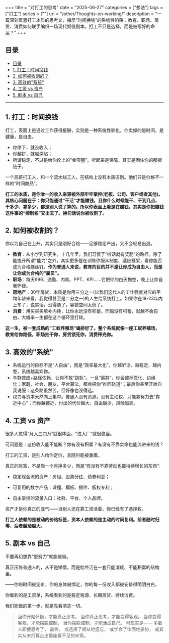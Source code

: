 +++
title = "对打工的思考"
date = "2025-06-27"
categories = ["想法"]
tags = ["打工"]
series = [""]
url = "/other/Thoughts-on-working/"
description = "一篇深刻反思打工本质的思考文，揭示“时间换钱”的系统性陷阱：教育、职场、房贷、消费如何联手编织一场现代奴役剧本。打工不只是选择，而是被写好的命运？"
+++

## 目录
- [目录](#目录)
- [1. 打工：时间换钱](#1-打工时间换钱)
- [2. 如何被收割的？](#2-如何被收割的)
- [3. 高效的"系统"](#3-高效的系统)
- [4. 工资 vs 资产](#4-工资-vs-资产)
- [5. 剧本 vs 自己](#5-剧本-vs-自己)

---

## 1. 打工：时间换钱

打工，表面上是通过工作获得报酬，实则是一种系统性驯化。你卖掉的是时间，是健康，是自由。

- 你停下，就没收入；
- 你越拼，就越深陷；
- 所谓稳定，不过是给你拴上的“金项圈”。听起来是保障，其实是困住你的那根链子。

一个高薪打工人，和一个流水线工人，在结构上没有本质区别。他们只是价格不一样的“时间商品”。

**打工的本质，是你唯一的收入来源被外部牢牢掌控(老板、公司、客户或者其他)。**
**其核心问题在于：你只能通过“干活”才能赚钱，且你什么时候能干、干到几点、干多少、拿多少，都是别人说了算的。所以你表面上看是在赚钱，其实是你把赚钱这件事的“控制权”交出去了。换句话说你被收割了。**

## 2. 如何被收割的？

你以为自己在上升，其实只是刚好合格——足够稳定产出，又不会轻易出逃。

- **教育**：从小学到研究生，十几年里，我们习惯了“听话就有奖励”的路径。除了能提升所谓"能力"之外，其实更多是在训练你服从制度、适应框架，看你能否成为合格螺丝钉。**作为普通人来说，教育的目的并不是让你成为自由人，而是让你成为合格的“雇员”。**
- **职场**：每天996，通勤、内耗、PPT、KPI……它把你的白天掏空，晚上让你自我怀疑。
- **房地产**：30年房贷，本质是你用三分之一(以我们这代人的工作强度对应的平均年龄来看，我觉得甚至是二分之一)的人生给系统打工。如果你在18-23年内上车了，说实话，没得选了，容错空间太低了。
- **消费**：用买买买填补内耗，让你永远没有积蓄。而越没有积蓄，就越不会自由，大概率一生都在这个循环里打转。

**这一生，被一套成熟的“工蚁养殖场”编排好了。整个系统就像一座工蚁养殖场，教育给你路径，职场抽干你，房贷锁死你，消费榨光你。**

## 3. 高效的"系统"

- 系统运行的目标不是“人自由”，而是“效率最大化”。你越听话、越稳定、越内卷，系统越喜欢你。
- 羊群效应+路径依赖，让你不敢“跳轨”。一旦“离群”，你会被标签化、边缘化；家庭、社会、朋友、平台算法，都会把你“推回轨道”；最后你甚至开始自我说服：这条路虽然苦，但好像也没得选。
- 权力与资本天然向上集中。普通人没有资源，没有主动权，只能靠努力去“靠近中心”；而你越接近，付出的代价越大，自由越少，风险越高。

## 4. 工资 vs 资产

很多人觉得“月入三四万”就很体面，“进大厂”就很稳当。

可问题是：这份收入能不能断？你有没有积累？有没有不靠卖命也能流进来的钱？

打工的工资，是别人给你定价，且随时能被重置。

真正的财富，不是你一个月挣多少，而是“有没有不靠劳动也能持续增长的东西”:

- 稳定现金流的资产：房租、股票分红、债券利息；

- 可复用的数字产品：课程、模板、插件、版权专利；

- 自主掌控的流量入口：社群、平台、个人品牌。

资产才是你真正的底气——当别人还在靠工资活着，你已经有了选择权。

**打工人依赖的是被动的价格标签，资本人依赖的是主动的时间复利。前者随时归零，后者越滚越大。**

## 5. 剧本 vs 自己

不要再幻想靠“更努力”就能破局。

真正压垮普通人的，从不是懒惰，而是始终活在一套只能消耗、不能积累的结构里。

——你的时间被定价，你的身体被绑定，你的每一份收入都被安排得明明白白。

你看到的是工资单，系统看到的是稳定税源、长期房贷、持续消费。

我们能做的第一步，就是先看清这一切。

> 当你开始怀疑，才能真正思考。
> 当你真正思考，才能变得客观。
> 当你变得客观，才能摆脱控制。
> 当你摆脱控制，才能活成自己。
> 可现实是——
> 多数人即便思考了，
> 最终，
> 或选择了顺从地遗忘，
> 或学会了体面地妥协，
> 或其实从未打算走出那座看不见的牢笼。